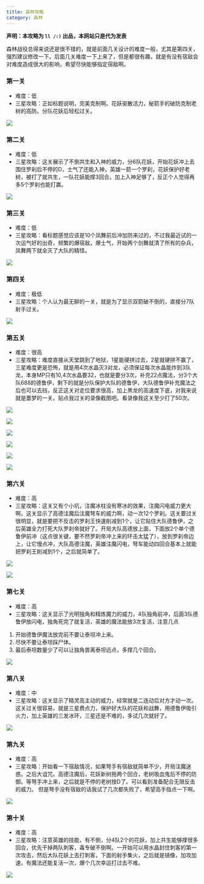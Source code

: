 ```yaml
---
title: 森林攻略
category: 森林
--- 
```


**声明：本攻略为 ```ll /:)``` 出品，本网站只是代为发表**

森林战役总得来说还是很不错的，就是前面几关设计的难度一般，尤其是第四关，强烈建议修改一下。后面几关难度一下上来了，但是都很有趣，就是有没有宿敌会对难度造成很大的影响，希望尽快能够指定宿敌啊。

### 第一关
* 难度：低
* 三星攻略：正如标题说明，完美克制啊。花妖驱散活力，秘箭手的破防克制老树的高防。分队花妖后轻松过关。

![](/images/gl/sl-01.png)

### 第二关
* 难度：低
* 三星攻略：这关展示了不倒共生和入神的威力，分6队花妖，开始花妖冲上去围住罗刹后不停的D，士气了还能入神，英雄一箭一个罗刹，花妖保护好老树，被打了就共生，一队花妖能撑3回合。加上入神足够了，反正个人觉得再多5个罗刹也能打赢。

![](/images/gl/sl-02.png)

### 第三关
* 难度：低
* 三星攻略：看标题感觉应该是10个凤舞前后冲加防来过的，不过我最近试的一次运气好的出奇，频繁的爆宿敌，爆士气，开始两个剑舞就清了所有的杂兵，凤舞两下就全灭了大队的精怪。

![](/images/gl/sl-03.png)

### 第四关
* 难度：极低
* 三星攻略：个人认为最无聊的一关，就是为了显示双箭破不倒的，直接分7队射手过关。

![](/images/gl/sl-04.png)

### 第五关
* 难度：很高
* 三星攻略：难度直接从天堂跳到了地狱，1星能硬拼过去，2星就硬拼不赢了，三星难度更是恐怖，就是用4次水晶灭3对龙，必须保证每次水晶能炸到3队龙，本身MP只有10,4次水晶要32，也就是要分3次，补充22点魔法，分3个大队688的德鲁伊，剩下的就是分队保护大队的德鲁伊，大队德鲁伊补充魔法之后也可以去挡，反正这关对走位要求很高，加上黑龙的高速度下底，对我来说就是噩梦的一关。贴点我过关的录像截图吧。看录像我这关至少打了50次。

![](/images/gl/sl-05.png)

![](/images/gd/sl1.png)

![](/images/gd/sl2.png)

![](/images/gd/sl3.png)

![](/images/gd/sl4.png)

![](/images/gd/sl5.png)

### 第六关
* 难度：高
* 三星攻略：这关又有个小坑，注魔冰柱没有寒冰的效果，注魔闪电威力更大啊。这关显示了高德注魔后注魔弩车的威力啊，动一次12个罗刹。这关要过关很明显，就是要把不反击的罗刹王快速削减到1个，让它贴住大队德鲁伊，之后英雄全力打死大队罗刹帝就好了。开局大队高德放上面，下面放2个单个德鲁伊前冲（这点很关键，要不然罗刹帝冲上来的环击太猛了），放到罗刹帝边上，让它慢点冲，大队高德注魔，英雄注魔闪电，弩车能动四回合基本上就能把罗刹王削减到1个，之后就简单了。

![](/images/gl/sl-06.png)

![](/images/gd/sl6.png)

### 第七关
* 难度：高
* 三星攻略：这关显示了光明独角和精炼魔力的威力，4队独角前冲，后面3队德鲁伊放闪电，独角死完了就复活，英雄的魔法能放3次复活，注意几点
1. 开始德鲁伊魔法放完前不要让泰坦冲上来。
2. 尽快不要让泰坦踩尸体。
3. 最后泰坦数量少了可以让独角兽离泰坦远点，多撑几个回合。

![](/images/gl/sl-07.png)

### 第八关
* 难度：中
* 三星攻略：这关显示了精灵高主动的威力，经常就是二连动后对方才动一次。这关过关很容易，就是三星费点力，保护好大队的花妖和战舞，用德鲁伊吸引火力，加上英雄的三发冰环，三星还是不难的，多试几次就好了。

![](/images/gl/sl-08.png)

### 第九关
* 难度：高
* 三星攻略：开始看一下宿敌情况，如果弩手有宿敌就简单不少，开局注魔迷惑。之后大诅咒。高德注魔后，花妖新树拖两个回合，老树吸血鬼后不停的防御。等弩手冲上来，之后就是不停的老树按D了。可以看到准备配合无限反击的威力。
但是弩手没有宿敌的话我试了几次都失败了，希望高手指点一下啊。

![](/images/gl/sl-09.png)

### 第十关
* 难度：高
* 三星攻略：注意英雄的技能，有不倒，分4队2个的花妖，加上共生能够撑很多回合，优先干掉两队刺客，毒专破不倒啊。一开始可以用水晶封住刺客的第一次攻击，然后大队花妖上去打刺客，下面的射手集火，之后就是镜像，加攻加速，有魔法还能复活一次，爆个几次幸运打过去不难。

![](/images/gl/sl-10.png)